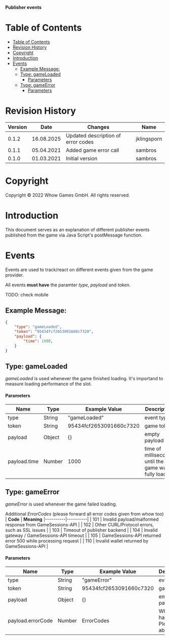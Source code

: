 **Publisher events**

Table of Contents
=================

- [Table of Contents](#table-of-contents)
- [Revision History](#revision-history)
- [Copyright](#copyright)
- [Introduction](#introduction)
- [Events](#events)
  - [Example Message:](#example-message)
  - [Type: gameLoaded](#type-gameloaded)
      - [Parameters](#parameters)
  - [Type: gameError](#type-gameerror)
      - [Parameters](#parameters-1)

Revision History
================

| **Version** | **Date**   | **Changes**                                        | **Name**  |
|-------------|------------|----------------------------------------------------|-----------|
| 0.1.2       | 16.08.2025 | Updated description of error codes                                    | jklingsporn |
| 0.1.1       | 05.04.2021 | Added game error call                                    | sambros |
| 0.1.0       | 01.03.2021 | Initial version                                    | sambros |

Copyright
=========

Copyright © 2022 Whow Games GmbH. All rights reserved.

Introduction
============

This document serves as an explanation of different publisher events published from the game via Java Script's postMessage function.

Events
======

Events are used to track/react on different events given from the game provider.

All events **must have** the paramter *type*, *payload* and *token*.

TODO: check mobile

Example Message:
---------

```json
{
    "type": "gameLoaded",
    "token": "95434fcf2653091660c7320",
    "payload": {
        "time": 1000,
    }
}
```

Type: gameLoaded
---------

*gameLoaded* is used whenever the game finished loading. It's importand to measure loading performance of the slot.

#### Parameters

| **Name** | **Type** | **Example Value** | **Description** |  **Mandatory**   |
|----------|----------|-------------------|-----------------|------------------|
| type     | String   | "gameLoaded" | event type | **YES** |
| token     | String   | 95434fcf2653091660c7320 | game token | **YES** |
| payload     | Object   | {} | empty payload | **YES** |
| payload.time     | Number   | 1000 | time of milliseconds until the game was fully loaded | **YES** |

Type: gameError
---------

*gameError* is used whenever the game failed loading.

Additional *ErrorCodes* (please forward all error codes given from whow too)
| **Code** | **Meaning**
|----------|----------|
| 101     | Invalid payload/malformed response from GameSessions-API  |
| 102     | Other CURL/Protocol errors, such as SSL issues   |
| 103     | Timeout of publisher backend  |
| 104     | Invalid gateway / GameSessions-API timeout   |
| 105 | GameSessions-API returned error 500 while processing request |
| 110 | Invalid wallet returned by GameSessions-API |


#### Parameters

| **Name** | **Type** | **Example Value** | **Description** |  **Mandatory**   |
|----------|----------|-------------------|-----------------|------------------|
| type     | String   | "gameError" | event type | **YES** |
| token     | String   | 95434fcf2653091660c7320 | game token | **YES** |
| payload     | Object   | {} | empty payload | **YES** |
| payload.errorCode     | Number   | ErrorCodes | What error happened. Please see above | **YES** |
